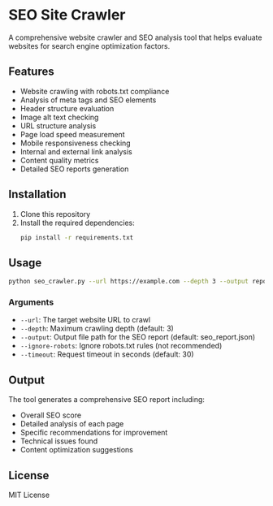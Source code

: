 # SEO Site Crawler

A comprehensive website crawler and SEO analysis tool that helps evaluate websites for search engine optimization factors.

## Features

- Website crawling with robots.txt compliance
- Analysis of meta tags and SEO elements
- Header structure evaluation
- Image alt text checking
- URL structure analysis
- Page load speed measurement
- Mobile responsiveness checking
- Internal and external link analysis
- Content quality metrics
- Detailed SEO reports generation

## Installation

1. Clone this repository
2. Install the required dependencies:
   ```bash
   pip install -r requirements.txt
   ```

## Usage

```bash
python seo_crawler.py --url https://example.com --depth 3 --output report.json
```

### Arguments

- `--url`: The target website URL to crawl
- `--depth`: Maximum crawling depth (default: 3)
- `--output`: Output file path for the SEO report (default: seo_report.json)
- `--ignore-robots`: Ignore robots.txt rules (not recommended)
- `--timeout`: Request timeout in seconds (default: 30)

## Output

The tool generates a comprehensive SEO report including:
- Overall SEO score
- Detailed analysis of each page
- Specific recommendations for improvement
- Technical issues found
- Content optimization suggestions

## License

MIT License